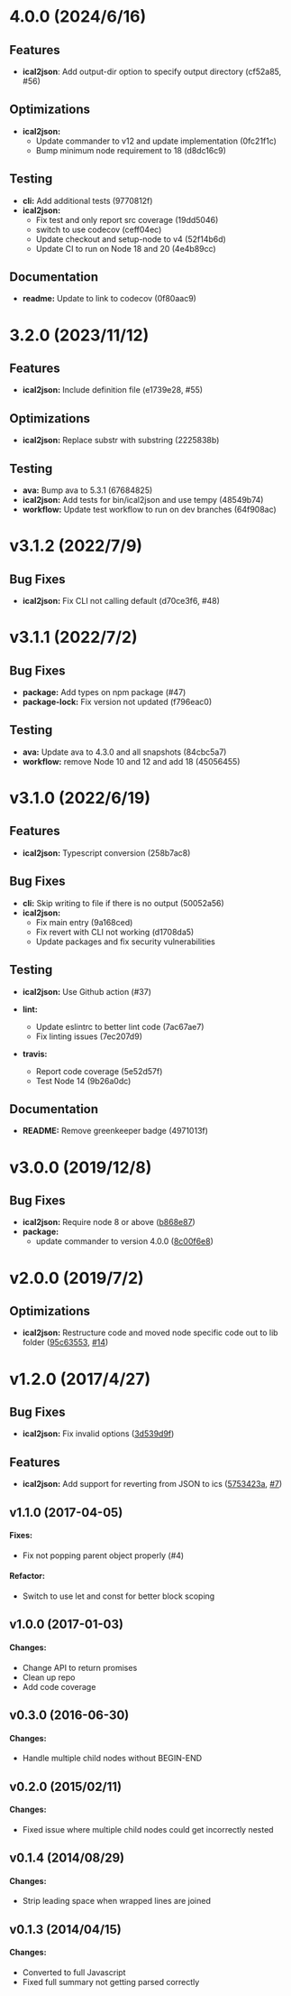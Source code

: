 # 4.0.0 (2024/6/16)
## Features
- **ical2json**: Add output-dir option to specify output directory
  (cf52a85,
   #56)
## Optimizations
- **ical2json:**
  - Update commander to v12 and update implementation
  (0fc21f1c)
  - Bump minimum node requirement to 18
  (d8dc16c9)

## Testing
- **cli:** Add additional tests
  (9770812f)
- **ical2json:**
  - Fix test and only report src coverage
  (19dd5046)
  - switch to use codecov
  (ceff04ec)
  - Update checkout and setup-node to v4
  (52f14b6d)
  - Update CI to run on Node 18 and 20
  (4e4b89cc)

## Documentation
- **readme:** Update to link to codecov
  (0f80aac9)


# 3.2.0 (2023/11/12)
## Features
- **ical2json:** Include definition file
  (e1739e28,
   #55)

## Optimizations
- **ical2json:** Replace substr with substring
  (2225838b)

## Testing
- **ava:** Bump ava to 5.3.1
  (67684825)
- **ical2json:** Add tests for bin/ical2json and use tempy
  (48549b74)
- **workflow:** Update test workflow to run on dev branches
  (64f908ac)


# v3.1.2 (2022/7/9)
## Bug Fixes
- **ical2json:** Fix CLI not calling default
  (d70ce3f6,
   #48)


# v3.1.1 (2022/7/2)
## Bug Fixes
- **package:** Add types on npm package (#47)
- **package-lock:** Fix version not updated
  (f796eac0)

## Testing
- **ava:** Update ava to 4.3.0 and all snapshots
  (84cbc5a7)
- **workflow:** remove Node 10 and 12 and add 18
  (45056455)


# v3.1.0 (2022/6/19)

## Features
- **ical2json:** Typescript conversion
  (258b7ac8)

## Bug Fixes
- **cli:** Skip writing to file if there is no output
  (50052a56)
- **ical2json:**
  - Fix main entry
  (9a168ced)
  - Fix revert with CLI not working
  (d1708da5)
  - Update packages and fix security vulnerabilities

## Testing
- **ical2json:** Use Github action (#37)

- **lint:**
  - Update eslintrc to better lint code
  (7ac67ae7)
  - Fix linting issues
  (7ec207d9)
- **travis:**
  - Report code coverage
  (5e52d57f)
  - Test Node 14
  (9b26a0dc)

## Documentation
- **README:** Remove greenkeeper badge
  (4971013f)


# v3.0.0 (2019/12/8)
## Bug Fixes
- **ical2json:** Require node 8 or above
  ([b868e87](https://github.com/adrianlee44/ical2json/commit/b868e87))
- **package:**
  - update commander to version 4.0.0
  ([8c00f6e8](https://github.com/adrianlee44/ical2json/commit/8c00f6e8))


# v2.0.0 (2019/7/2)
## Optimizations
- **ical2json:** Restructure code and moved node specific code out to lib folder
   ([95c63553](https://github.com/adrianlee44/ical2json/commit/95c63553),
    [#14](https://github.com/adrianlee44/ical2json/issues/14))

# v1.2.0 (2017/4/27)
## Bug Fixes
- **ical2json:** Fix invalid options
  ([3d539d9f](https://github.com/adrianlee44/ical2json/commit/3d539d9f))

## Features
- **ical2json:** Add support for reverting from JSON to ics
  ([5753423a](https://github.com/adrianlee44/ical2json/commit/5753423a),
   [#7](https://github.com/adrianlee44/ical2json/issues/7))

## v1.1.0 (2017-04-05)
#### Fixes:
- Fix not popping parent object properly (#4)

#### Refactor:
- Switch to use let and const for better block scoping

## v1.0.0 (2017-01-03)
#### Changes:
- Change API to return promises
- Clean up repo
- Add code coverage

## v0.3.0 (2016-06-30)
#### Changes:
- Handle multiple child nodes without BEGIN-END


## v0.2.0 (2015/02/11)
#### Changes:
- Fixed issue where multiple child nodes could get incorrectly nested


## v0.1.4 (2014/08/29)
#### Changes:
- Strip leading space when wrapped lines are joined


## v0.1.3 (2014/04/15)
#### Changes:
- Converted to full Javascript
- Fixed full summary not getting parsed correctly
